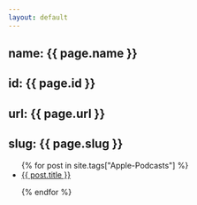 ```yaml
---
layout: default
---
```


<h2>name: {{ page.name }}</h2>
<h2>id: {{ page.id }}</h2>
<h2>url: {{ page.url }}</h2>
<h2>slug: {{ page.slug }}</h2>

<ul>{% for post in site.tags["Apple-Podcasts"] %}

<li><a href="{{ site.baseurl }}{{ post.url }}">{{ post.title }}</a></li>

{% endfor %}</ul>